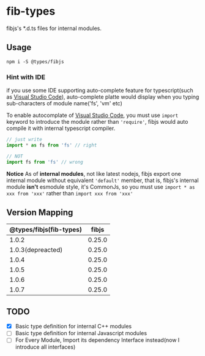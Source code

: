 # fib-types

fibjs's *.d.ts files for internal modules.

## Usage

```
npm i -S @types/fibjs
```

### Hint with IDE
if you use some IDE supporting auto-complete feature for typescript(such as [Visual Studio Code]), auto-complete platte would display when you typing sub-characters of module name('fs', 'vm' etc)

To enable autocomplate of [Visual Studio Code], you must use `import` keyword to introduce the module rather than `'require'`, fibjs would auto compile it with internal typescript compiler.

```typescript
// just write
import * as fs from 'fs' // right

// NOT
import fs from 'fs' // wrong
```

**Notice** As of **internal modules**, not like latest nodejs, fibjs export one internal module without equivalent `'default'` member, that is, fibjs's internal module **isn't** esmodule style, it's CommonJs, so you must use `import * as xxx from 'xxx'` rather than `import xxx from 'xxx'`

## Version Mapping

| @types/fibjs(fib-types) | fibjs |
| --- | --- |
| 1.0.2 | 0.25.0 |
| 1.0.3(depreacted) | 0.25.0 |
| 1.0.4 | 0.25.0 |
| 1.0.5 | 0.25.0 |
| 1.0.6 | 0.25.0 |
| 1.0.7 | 0.25.0 |

## TODO

- [x] Basic type definition for internal C++ modules
- [ ] Basic type definition for internal Javascript modules
- [ ] For Every Module, Import its dependency Interface instead(now I introduce all interfaces)

[Visual Studio Code]:https://www.visualstudio.com/
